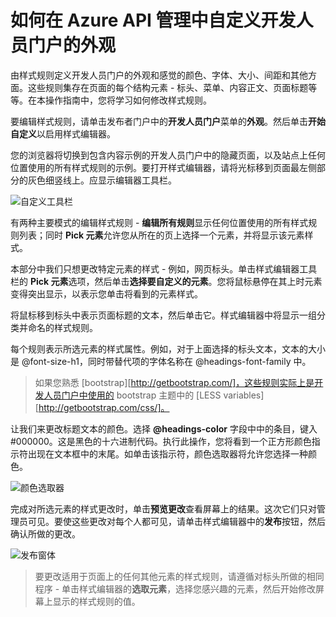 <properties pageTitle="如何在 Azure API 管理中自定义开发人员门户的外观" metaKeywords="" description="如何在 Azure API 管理中自定义开发人员门户的外观。" metaCanonical="" services="" documentationCenter="API Management" title="如何在 Azure API 管理中自定义开发人员门户的外观" authors="sdanie" solutions="" manager="" editor="" />
<tags ms.service=""
    ms.date="02/24/2015"
    wacn.date="04/11/2015"
    />

# 如何在 Azure API 管理中自定义开发人员门户的外观

由样式规则定义开发人员门户的外观和感觉的颜色、字体、大小、间距和其他方面。这些规则集存在页面的每个结构元素 - 标头、菜单、内容正文、页面标题等等。在本操作指南中，您将学习如何修改样式规则。

要编辑样式规则，请单击发布者门户中的**开发人员门户**菜单的**外观**。然后单击**开始自定义**以启用样式编辑器。

您的浏览器将切换到包含内容示例的开发人员门户中的隐藏页面，以及站点上任何位置使用的所有样式规则的示例。要打开样式编辑器，请将光标移到页面最左侧部分的灰色细竖线上。应显示编辑器工具栏。

![自定义工具栏][自定义工具栏]

有两种主要模式的编辑样式规则 - **编辑所有规则**显示任何位置使用的所有样式规则列表；同时 **Pick 元素**允许您从所在的页上选择一个元素，并将显示该元素样式。

本部分中我们只想更改特定元素的样式 - 例如，网页标头。单击样式编辑器工具栏的 **Pick 元素**选项，然后单击**选择要自定义的元素**。您将鼠标悬停在其上时元素变得突出显示，以表示您单击将看到的元素样式。

将鼠标移到标头中表示页面标题的文本，然后单击它。样式编辑器中将显示一组分类并命名的样式规则。

每个规则表示所选元素的样式属性。例如，对于上面选择的标头文本，文本的大小是 @font-size-h1，同时带替代项的字体名称在 @headings-font-family 中。

> 如果您熟悉 [bootstrap][http://getbootstrap.com/]，这些规则实际上是开发人员门户中使用的 bootstrap 主题中的 [LESS variables][http://getbootstrap.com/css/]。

让我们来更改标题文本的颜色。选择 **@headings-color** 字段中中的条目，键入 \#000000。这是黑色的十六进制代码。执行此操作，您将看到一个正方形颜色指示符出现在文本框中的末尾。如单击该指示符，颜色选取器将允许您选择一种颜色。

![颜色选取器][颜色选取器]

完成对所选元素的样式更改时，单击**预览更改**查看屏幕上的结果。这次它们只对管理员可见。要使这些更改对每个人都可见，请单击样式编辑器中的**发布**按钮，然后确认所做的更改。

![发布窗体][发布窗体]

> 要更改适用于页面上的任何其他元素的样式规则，请遵循对标头所做的相同程序 - 单击样式编辑器的**选取元素**，选择您感兴趣的元素，然后开始修改屏幕上显示的样式规则的值。

  [自定义工具栏]: ./media/api-management-howto-customize-look-and-feel/api-management-customization-toolbar.png
  [颜色选取器]: ./media/api-management-howto-customize-look-and-feel/api-management-customization-toolbar-color-picker.png
  [发布窗体]: ./media/api-management-howto-customize-look-and-feel/api-management-customization-toolbar-publish-form.png
